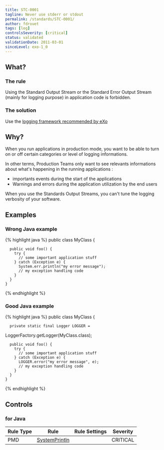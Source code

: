 ```yaml
---
title: STC-0001
tagline: Never use stderr or stdout
permalink: /standards/STC-0001/
author: fdrouet
tags: [log]
controlsSeverity: [critical]
status: validated
validationDate: 2011-03-01
sinceLevel: exo-1_0
---
```


<a name="what"></a>
## What?

### <i class="fa fa-info-circle"></i> The rule

Using the Standard Output Stream or the Standard Error Output Stream (mainly for logging purpose) in application code is forbidden.

### <i class="fa fa-lightbulb-o"></i> The solution

Use the [logging framework recommended by eXo](/standards/STC-0009/)

<a name="why"></a>
## Why?

When you run applications in production mode, you want to be able to turn on or off certain categories or level of logging
informations.

In other terms, Production Teams only want to see relevants informations about what's happening in the running applications :
  * importants events during the start of the applications
  * Warnings and errors during the application utilization by the end users

When you use the Standards Output Streams, you can't tune the logging verbosity of your software.

<a name="examples"></a>
## Examples

<div class="panel panel-danger">
  <div class="panel-heading">
    <h3 class="panel-title"><i class="fa fa-thumbs-down pull-right"></i> Wrong Java example</h3>
  </div>
  <div class="panel-body">

{% highlight java %}
    public class MyClass {

      public void foo() {
        try {
          // some important application stuff
        } catch (Exception e) {
          System.err.println("my error message");
          // my exception handling code
        }
      }
    }
{% endhighlight %}

  </div>
</div>


<div class="panel panel-success">
  <div class="panel-heading">
    <h3 class="panel-title"><i class="fa fa-thumbs-up pull-right"></i> Good Java example</h3>
  </div>
  <div class="panel-body">

{% highlight java %}
    public class MyClass {

      private static final Logger LOGGER =
LoggerFactory.getLogger(MyClass.class);

      public void foo() {
        try {
          // some important application stuff
        } catch (Exception e) {
          LOGGER.error("my error message", e);
          // my exception handling code
        }
      }
    }
{% endhighlight %}

  </div>
</div>


<a name="controls"></a>
## <i class="fa fa-shield"></i> Controls

### for Java

<div class="table-responsive">
  <table class="table">
    <thead>
      <tr>
        <th>Rule Type</th>
        <th>Rule</th>
        <th>Rule Settings</th>
        <th>Severity</th>
      </tr>
    </thead>
    <tbody>
    <tr>
      <td>PMD</td>
      <td><a href="http://pmd.sourceforge.net/rules/logging-java.html#SystemPrintln">SystemPrintln</a></td>
       <td>
       </td>
       <td>CRITICAL</td>
     </tr>
   </tbody>
  </table>
</div>
